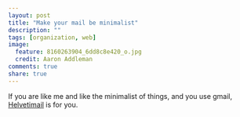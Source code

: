 ```yaml
---
layout: post
title: "Make your mail be minimalist"
description: ""
tags: [organization, web]
image:
  feature: 8160263904_6dd8c8e420_o.jpg
  credit: Aaron Addleman
comments: true
share: true
---
```



<p>If you are like me and like the minimalist of things, and you use gmail, <a href="http://www.josefrichter.com/helvetimail/">Helvetimail</a> is for you.</p>
